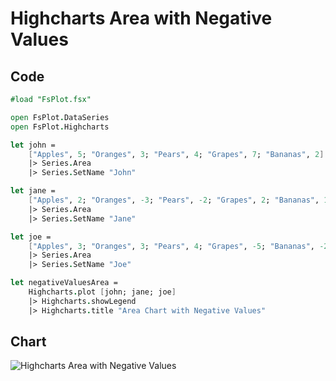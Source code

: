 Highcharts Area with Negative Values
====================================

Code
----

```fsharp
#load "FsPlot.fsx"

open FsPlot.DataSeries
open FsPlot.Highcharts

let john =
    ["Apples", 5; "Oranges", 3; "Pears", 4; "Grapes", 7; "Bananas", 2]
    |> Series.Area
    |> Series.SetName "John"

let jane =
    ["Apples", 2; "Oranges", -3; "Pears", -2; "Grapes", 2; "Bananas", 1]
    |> Series.Area
    |> Series.SetName "Jane"

let joe =
    ["Apples", 3; "Oranges", 3; "Pears", 4; "Grapes", -5; "Bananas", -2]
    |> Series.Area
    |> Series.SetName "Joe"

let negativeValuesArea =
    Highcharts.plot [john; jane; joe]
    |> Highcharts.showLegend
    |> Highcharts.title "Area Chart with Negative Values"
```
Chart
-----

![Highcharts Area with Negative Values](https://raw.github.com/TahaHachana/FsPlot/master/screenshots/HighchartsNegativeValuesArea.PNG)